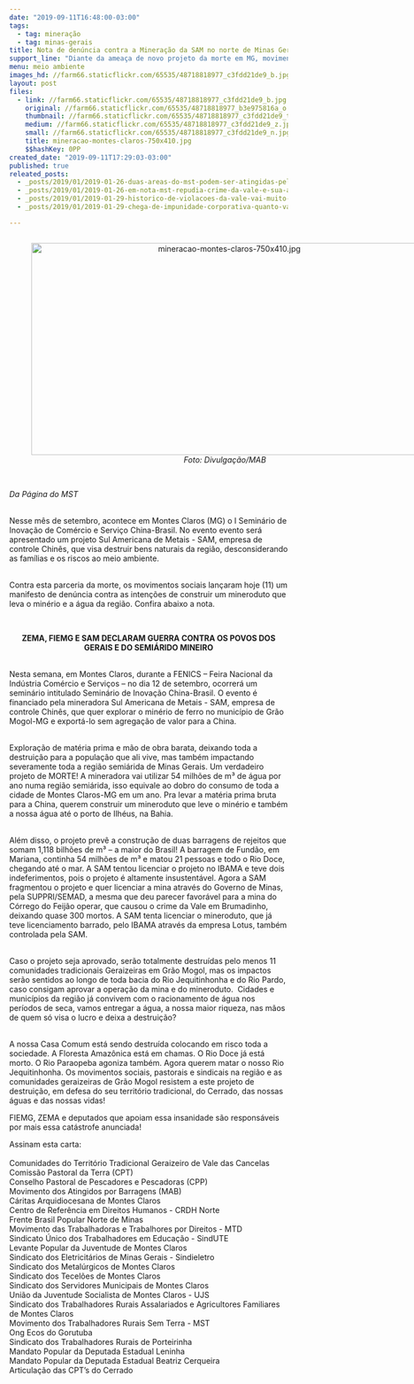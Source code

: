 ```yaml
---
date: "2019-09-11T16:48:00-03:00"
tags:
  - tag: mineração
  - tag: minas-gerais
title: Nota de denúncia contra a Mineração da SAM no norte de Minas Gerais
support_line: "Diante da ameaça de novo projeto da morte em MG, movimentos sociais lançam nota pela vida"
menu: meio ambiente
images_hd: //farm66.staticflickr.com/65535/48718818977_c3fdd21de9_b.jpg
layout: post
files:
  - link: //farm66.staticflickr.com/65535/48718818977_c3fdd21de9_b.jpg
    original: //farm66.staticflickr.com/65535/48718818977_b3e975816a_o.jpg
    thumbnail: //farm66.staticflickr.com/65535/48718818977_c3fdd21de9_t.jpg
    medium: //farm66.staticflickr.com/65535/48718818977_c3fdd21de9_z.jpg
    small: //farm66.staticflickr.com/65535/48718818977_c3fdd21de9_n.jpg
    title: mineracao-montes-claros-750x410.jpg
    $$hashKey: 0PP
created_date: "2019-09-11T17:29:03-03:00"
published: true
releated_posts:
  - _posts/2019/01/2019-01-26-duas-areas-do-mst-podem-ser-atingidas-pelo-novo-crime-da-vale.md
  - _posts/2019/01/2019-01-26-em-nota-mst-repudia-crime-da-vale-e-sua-acao-predatoria-em-minas-gerais.md
  - _posts/2019/01/2019-01-29-historico-de-violacoes-da-vale-vai-muito-alem-de-mariana-e-brumadinho.md
  - _posts/2019/01/2019-01-29-chega-de-impunidade-corporativa-quanto-vale-a-vida.md

---
```

<div style="text-align:center">
<figure class="image" style="display:inline-block"><img alt="mineracao-montes-claros-750x410.jpg" height="383" src="//farm66.staticflickr.com/65535/48718818977_c3fdd21de9_b.jpg" width="700" />
<figcaption><em>Foto: Divulga&ccedil;&atilde;o/MAB</em></figcaption>
</figure>
</div>

<p><br />
<em>Da P&aacute;gina do MST</em></p>

<p><br />
​Nesse m&ecirc;s de setembro, acontece em Montes Claros (MG) o I Semin&aacute;rio de Inova&ccedil;&atilde;o de Com&eacute;rcio e Servi&ccedil;o China-Brasil. No evento evento ser&aacute; apresentado um&nbsp;projeto&nbsp;Sul Americana de Metais - SAM, empresa de controle Chin&ecirc;s, que visa destruir bens naturais da regi&atilde;o, desconsiderando as fam&iacute;lias e os riscos ao meio ambiente.</p>

<p><br />
Contra esta parceria da morte, os movimentos sociais lan&ccedil;aram hoje (11) um manifesto de den&uacute;ncia contra as inten&ccedil;&otilde;es de&nbsp;construir um mineroduto que leva o min&eacute;rio e a&nbsp;&aacute;gua da regi&atilde;o. Confira abaixo a nota.</p>

<p style="text-align: center;">&nbsp;</p>

<p style="text-align: center;"><strong>ZEMA, FIEMG E SAM DECLARAM GUERRA CONTRA OS POVOS DOS GERAIS E DO SEMI&Aacute;RIDO MINEIRO</strong><br />
&nbsp;</p>

<p>Nesta semana, em Montes Claros, durante a FENICS &ndash; Feira Nacional da Ind&uacute;stria Com&eacute;rcio e Servi&ccedil;os &ndash; no dia 12 de setembro, ocorrer&aacute; um semin&aacute;rio intitulado Semin&aacute;rio de Inova&ccedil;&atilde;o China-Brasil. O evento &eacute; financiado pela mineradora Sul Americana de Metais - SAM, empresa de controle Chin&ecirc;s, que quer explorar o min&eacute;rio de ferro no munic&iacute;pio de Gr&atilde;o Mogol-MG e export&aacute;-lo sem agrega&ccedil;&atilde;o de valor para a China.</p>

<p><br />
Explora&ccedil;&atilde;o de mat&eacute;ria prima e m&atilde;o de obra barata, deixando toda a destrui&ccedil;&atilde;o para a popula&ccedil;&atilde;o que ali vive, mas tamb&eacute;m impactando severamente toda a regi&atilde;o semi&aacute;rida de Minas Gerais. Um verdadeiro projeto de MORTE! A mineradora vai utilizar 54 milh&otilde;es de m&sup3; de &aacute;gua por ano numa regi&atilde;o semi&aacute;rida, isso equivale ao dobro do consumo de toda a cidade de Montes Claros-MG em um ano. Pra levar a mat&eacute;ria prima bruta para a China, querem construir um mineroduto que leve o min&eacute;rio e tamb&eacute;m a nossa &aacute;gua at&eacute; o porto de Ilh&eacute;us, na Bahia.&nbsp;</p>

<p><br />
Al&eacute;m disso, o projeto prev&ecirc; a constru&ccedil;&atilde;o de duas barragens de rejeitos que somam 1,118 bilh&otilde;es de m&sup3; &ndash; a maior do Brasil! A barragem de Fund&atilde;o, em Mariana, continha 54 milh&otilde;es de m&sup3; e matou 21 pessoas e todo o Rio Doce, chegando at&eacute; o mar. A SAM tentou licenciar o projeto no IBAMA e teve dois indeferimentos, pois o projeto &eacute; altamente insustent&aacute;vel. Agora a SAM fragmentou o projeto e quer licenciar a mina atrav&eacute;s do Governo de Minas, pela SUPPRI/SEMAD, a mesma que deu parecer favor&aacute;vel para a mina do C&oacute;rrego do Feij&atilde;o operar, que causou o crime da Vale em Brumadinho, deixando quase 300 mortos. A SAM tenta licenciar o mineroduto, que j&aacute; teve licenciamento barrado, pelo IBAMA atrav&eacute;s da empresa Lotus, tamb&eacute;m controlada pela SAM.<br />
&nbsp;</p>

<p>Caso o projeto seja aprovado, ser&atilde;o totalmente destru&iacute;das pelo menos 11 comunidades tradicionais Geraizeiras em Gr&atilde;o Mogol, mas os impactos ser&atilde;o sentidos ao longo de toda bacia do Rio Jequitinhonha e do Rio Pardo, caso consigam aprovar a opera&ccedil;&atilde;o da mina e do mineroduto.&nbsp; Cidades e munic&iacute;pios da regi&atilde;o j&aacute; convivem com o racionamento de &aacute;gua nos per&iacute;odos de seca, vamos entregar a &aacute;gua, a nossa maior riqueza, nas m&atilde;os de quem s&oacute; visa o lucro e deixa a destrui&ccedil;&atilde;o?</p>

<p><br />
A nossa Casa Comum est&aacute; sendo destru&iacute;da colocando em risco toda a sociedade. A Floresta Amaz&ocirc;nica est&aacute; em chamas. O Rio Doce j&aacute; est&aacute; morto. O Rio Paraopeba agoniza tamb&eacute;m. Agora querem matar o nosso Rio Jequitinhonha. Os movimentos sociais, pastorais e sindicais na regi&atilde;o e as comunidades geraizeiras de Gr&atilde;o Mogol resistem a este projeto de destrui&ccedil;&atilde;o, em defesa do seu territ&oacute;rio tradicional, do Cerrado, das nossas &aacute;guas e das nossas vidas!</p>

<p>FIEMG, ZEMA e deputados que apoiam essa insanidade s&atilde;o respons&aacute;veis por mais essa cat&aacute;strofe anunciada!</p>

<p>Assinam esta carta:<br />
<br />
Comunidades do Territ&oacute;rio Tradicional Geraizeiro de Vale das Cancelas<br />
Comiss&atilde;o Pastoral da Terra (CPT)<br />
Conselho Pastoral de Pescadores e Pescadoras (CPP)<br />
Movimento dos Atingidos por Barragens (MAB)<br />
C&aacute;ritas Arquidiocesana de Montes Claros<br />
Centro de Refer&ecirc;ncia em Direitos Humanos - CRDH Norte<br />
Frente Brasil Popular Norte de Minas<br />
Movimento das Trabalhadoras e Trabalhores por Direitos - MTD<br />
Sindicato &Uacute;nico dos Trabalhadores em Educa&ccedil;&atilde;o - SindUTE<br />
Levante Popular da Juventude de Montes Claros<br />
Sindicato dos Eletricit&aacute;rios de Minas Gerais - Sindieletro<br />
Sindicato dos Metal&uacute;rgicos de Montes Claros<br />
Sindicato dos Tecel&otilde;es de Montes Claros<br />
Sindicato dos Servidores Municipais de Montes Claros<br />
Uni&atilde;o da Juventude Socialista de Montes Claros - UJS<br />
Sindicato dos Trabalhadores Rurais Assalariados e Agricultores Familiares de Montes Claros<br />
Movimento dos Trabalhadores Rurais Sem Terra - MST<br />
Ong Ecos do Gorutuba<br />
Sindicato dos Trabalhadores Rurais de Porteirinha&nbsp;<br />
Mandato Popular da Deputada Estadual Leninha&nbsp;<br />
Mandato Popular da Deputada Estadual Beatriz Cerqueira<br />
Articula&ccedil;&atilde;o das CPT&rsquo;s do Cerrado</p>
